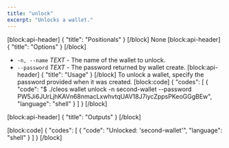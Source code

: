 ```yaml
---
title: "unlock"
excerpt: "Unlocks a wallet."
---
```

[block:api-header]
{
  "title": "Positionals"
}
[/block]
None
[block:api-header]
{
  "title": "Options"
}
[/block]
- `-n, --name` _TEXT_ - The name of the wallet to unlock.
- `--password` _TEXT_ - The password returned by wallet create.
[block:api-header]
{
  "title": "Usage"
}
[/block]
To unlock a wallet, specify the password provided when it was created.
[block:code]
{
  "codes": [
    {
      "code": "$ ./cleos wallet unlock -n second-wallet --password PW5Ji6JUrLjhKAVn68nmacLxwhvtqUAV18J7iycZppsPKeoGGgBEw",
      "language": "shell"
    }
  ]
}
[/block]

[block:api-header]
{
  "title": "Outputs"
}
[/block]

[block:code]
{
  "codes": [
    {
      "code": "Unlocked: 'second-wallet'",
      "language": "shell"
    }
  ]
}
[/block]